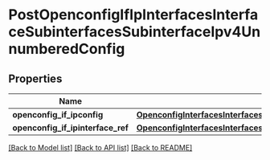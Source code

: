 # PostOpenconfigIfIpInterfacesInterfaceSubinterfacesSubinterfaceIpv4UnnumberedConfig

## Properties
Name | Type | Description | Notes
------------ | ------------- | ------------- | -------------
**openconfig_if_ipconfig** | [**OpenconfigInterfacesInterfacesOpenconfiginterfacesinterfacesSubinterfacesOpenconfigifipipv4UnnumberedConfig**](OpenconfigInterfacesInterfacesOpenconfiginterfacesinterfacesSubinterfacesOpenconfigifipipv4UnnumberedConfig.md) |  | [optional] 
**openconfig_if_ipinterface_ref** | [**OpenconfigInterfacesInterfacesOpenconfiginterfacesinterfacesSubinterfacesOpenconfigifipipv4UnnumberedInterfaceref**](OpenconfigInterfacesInterfacesOpenconfiginterfacesinterfacesSubinterfacesOpenconfigifipipv4UnnumberedInterfaceref.md) |  | [optional] 

[[Back to Model list]](../README.md#documentation-for-models) [[Back to API list]](../README.md#documentation-for-api-endpoints) [[Back to README]](../README.md)


